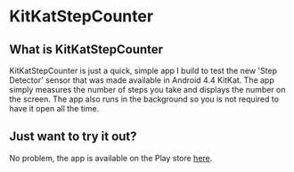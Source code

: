 KitKatStepCounter
=================

What is KitKatStepCounter
-------------------------
KitKatStepCounter is just a quick, simple app I build to test the new 'Step Detector' sensor that was made available in Android 4.4 KitKat. The app simply measures the number of steps you take and displays the number on the screen. The app also runs in the background so you is not required to have it open all the time. 

Just want to try it out?
-------------------------
No problem, the app is available on the Play store [here](https://play.google.com/store/apps/details?id=com.a64adam.kks).
